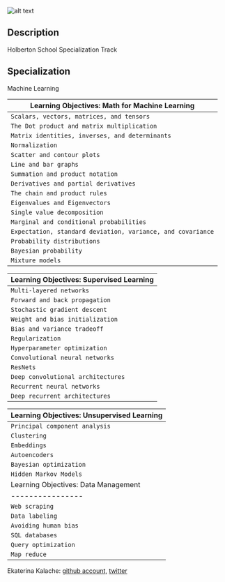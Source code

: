 ![alt text](https://course_report_production.s3.amazonaws.com/rich/rich_files/rich_files/5169/s200/instagram-feed180.jpg)
## Description
Holberton School Specialization Track
## Specialization
Machine Learning

| Learning Objectives: Math for Machine Learning |
| ---------------- |
|`Scalars, vectors, matrices, and tensors`|
|`The Dot product and matrix multiplication `|
|`Matrix identities, inverses, and determinants`|
|	`Normalization` |
|`Scatter and contour plots`|
|`Line and bar graphs`|
|      `Summation and product notation`|
|`Derivatives and partial derivatives`|
|`The chain and product rules`|
|`Eigenvalues and Eigenvectors`|
|`Single value decomposition`|
|`Marginal and conditional probabilities `|
|`Expectation, standard deviation, variance, and covariance`|
|	       `Probability distributions`|
|`Bayesian probability`|
|`Mixture models `|

| Learning Objectives: Supervised Learning |
| ---------------- |
|`Multi-layered networks`|
|`Forward and back propagation `|
|`Stochastic gradient descent `|
|`Weight and bias initialization `|
|`Bias and variance tradeoff `|
|`Regularization`|
|`Hyperparameter optimization `|
|`Convolutional neural networks `|
|`ResNets`|
|`Deep convolutional architectures `|
|`Recurrent neural networks`|
|`Deep recurrent architectures `|

| Learning Objectives: Unsupervised Learning |
|----------------|
|`Principal component analysis `|
|`Clustering`|
|`Embeddings`|
|`Autoencoders`|
|`Bayesian optimization`|
|`Hidden Markov Models`|
| Learning Objectives: Data Management |
|----------------|
|`Web scraping `|
|`Data labeling	`|
|`Avoiding human bias `|
|`SQL databases`|
|`Query optimization `|
|`Map reduce `|

Ekaterina Kalache: [github account](https://github.com/KatyaKalache), [twitter](https://twitter.com/KatyaKalache)

